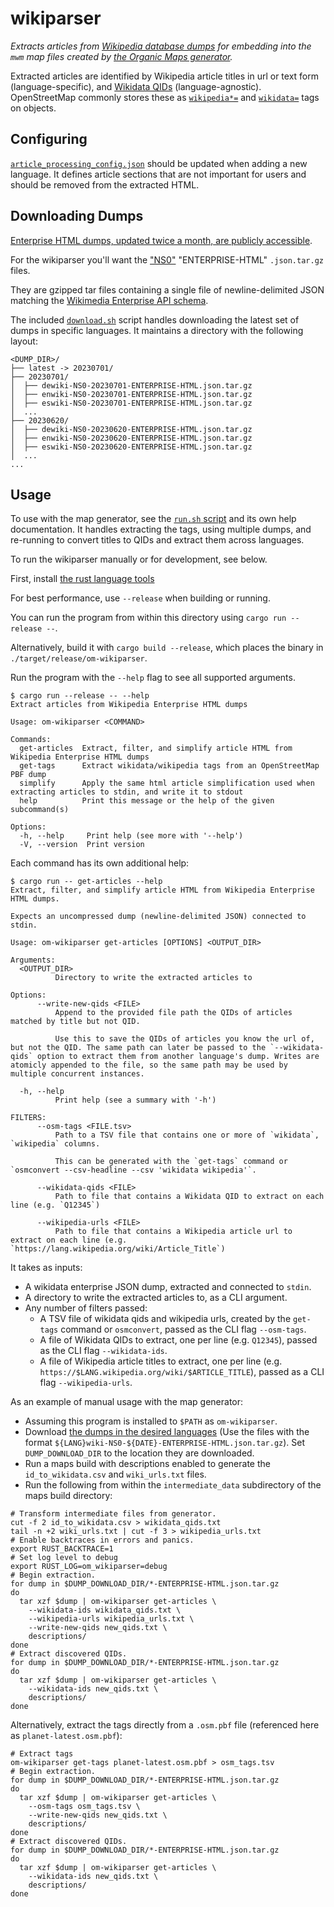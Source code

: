 # wikiparser

_Extracts articles from [Wikipedia database dumps](https://en.wikipedia.org/wiki/Wikipedia:Database_download) for embedding into the `mwm` map files created by [the Organic Maps generator](https://github.com/organicmaps/organicmaps/blob/master/tools/python/maps_generator/README.md)._

Extracted articles are identified by Wikipedia article titles in url or text form (language-specific), and [Wikidata QIDs](https://www.wikidata.org/wiki/Wikidata:Glossary#QID) (language-agnostic).
OpenStreetMap commonly stores these as [`wikipedia*=`](https://wiki.openstreetmap.org/wiki/Key:wikipedia) and [`wikidata=`](https://wiki.openstreetmap.org/wiki/Key:wikidata) tags on objects.

## Configuring

[`article_processing_config.json`](article_processing_config.json) should be updated when adding a new language.
It defines article sections that are not important for users and should be removed from the extracted HTML.

## Downloading Dumps

[Enterprise HTML dumps, updated twice a month, are publicly accessible](https://dumps.wikimedia.org/other/enterprise_html/).

For the wikiparser you'll want the ["NS0"](https://en.wikipedia.org/wiki/Wikipedia:Namespace) "ENTERPRISE-HTML" `.json.tar.gz` files.

They are gzipped tar files containing a single file of newline-delimited JSON matching the [Wikimedia Enterprise API schema](https://enterprise.wikimedia.com/docs/data-dictionary/).

The included [`download.sh`](./download.sh) script handles downloading the latest set of dumps in specific languages.
It maintains a directory with the following layout:
```
<DUMP_DIR>/
├── latest -> 20230701/
├── 20230701/
│  ├── dewiki-NS0-20230701-ENTERPRISE-HTML.json.tar.gz
│  ├── enwiki-NS0-20230701-ENTERPRISE-HTML.json.tar.gz
│  ├── eswiki-NS0-20230701-ENTERPRISE-HTML.json.tar.gz
│  ...
├── 20230620/
│  ├── dewiki-NS0-20230620-ENTERPRISE-HTML.json.tar.gz
│  ├── enwiki-NS0-20230620-ENTERPRISE-HTML.json.tar.gz
│  ├── eswiki-NS0-20230620-ENTERPRISE-HTML.json.tar.gz
│  ...
...
```

## Usage

To use with the map generator, see the [`run.sh` script](run.sh) and its own help documentation.
It handles extracting the tags, using multiple dumps, and re-running to convert titles to QIDs and extract them across languages.

To run the wikiparser manually or for development, see below.

First, install [the rust language tools](https://www.rust-lang.org/)

For best performance, use `--release` when building or running.

You can run the program from within this directory using `cargo run --release --`.

Alternatively, build it with `cargo build --release`, which places the binary in `./target/release/om-wikiparser`.

Run the program with the `--help` flag to see all supported arguments.

```
$ cargo run --release -- --help
Extract articles from Wikipedia Enterprise HTML dumps

Usage: om-wikiparser <COMMAND>

Commands:
  get-articles  Extract, filter, and simplify article HTML from Wikipedia Enterprise HTML dumps
  get-tags      Extract wikidata/wikipedia tags from an OpenStreetMap PBF dump
  simplify      Apply the same html article simplification used when extracting articles to stdin, and write it to stdout
  help          Print this message or the help of the given subcommand(s)

Options:
  -h, --help     Print help (see more with '--help')
  -V, --version  Print version
```

Each command has its own additional help:

```
$ cargo run -- get-articles --help
Extract, filter, and simplify article HTML from Wikipedia Enterprise HTML dumps.

Expects an uncompressed dump (newline-delimited JSON) connected to stdin.

Usage: om-wikiparser get-articles [OPTIONS] <OUTPUT_DIR>

Arguments:
  <OUTPUT_DIR>
          Directory to write the extracted articles to

Options:
      --write-new-qids <FILE>
          Append to the provided file path the QIDs of articles matched by title but not QID.

          Use this to save the QIDs of articles you know the url of, but not the QID. The same path can later be passed to the `--wikidata-qids` option to extract them from another language's dump. Writes are atomicly appended to the file, so the same path may be used by multiple concurrent instances.

  -h, --help
          Print help (see a summary with '-h')

FILTERS:
      --osm-tags <FILE.tsv>
          Path to a TSV file that contains one or more of `wikidata`, `wikipedia` columns.

          This can be generated with the `get-tags` command or `osmconvert --csv-headline --csv 'wikidata wikipedia'`.

      --wikidata-qids <FILE>
          Path to file that contains a Wikidata QID to extract on each line (e.g. `Q12345`)

      --wikipedia-urls <FILE>
          Path to file that contains a Wikipedia article url to extract on each line (e.g. `https://lang.wikipedia.org/wiki/Article_Title`)
```

It takes as inputs:
- A wikidata enterprise JSON dump, extracted and connected to `stdin`.
- A directory to write the extracted articles to, as a CLI argument.
- Any number of filters passed:
  - A TSV file of wikidata qids and wikipedia urls, created by the `get-tags` command or `osmconvert`, passed as the CLI flag `--osm-tags`.
  - A file of Wikidata QIDs to extract, one per line (e.g. `Q12345`), passed as the CLI flag `--wikidata-ids`.
  - A file of Wikipedia article titles to extract, one per line (e.g. `https://$LANG.wikipedia.org/wiki/$ARTICLE_TITLE`), passed as a CLI flag `--wikipedia-urls`.

As an example of manual usage with the map generator:
- Assuming this program is installed to `$PATH` as `om-wikiparser`.
- Download [the dumps in the desired languages](https://dumps.wikimedia.org/other/enterprise_html/runs/) (Use the files with the format `${LANG}wiki-NS0-${DATE}-ENTERPRISE-HTML.json.tar.gz`).
  Set `DUMP_DOWNLOAD_DIR` to the location they are downloaded.
- Run a maps build with descriptions enabled to generate the `id_to_wikidata.csv` and `wiki_urls.txt` files.
- Run the following from within the `intermediate_data` subdirectory of the maps build directory:

```shell
# Transform intermediate files from generator.
cut -f 2 id_to_wikidata.csv > wikidata_qids.txt
tail -n +2 wiki_urls.txt | cut -f 3 > wikipedia_urls.txt
# Enable backtraces in errors and panics.
export RUST_BACKTRACE=1
# Set log level to debug
export RUST_LOG=om_wikiparser=debug
# Begin extraction.
for dump in $DUMP_DOWNLOAD_DIR/*-ENTERPRISE-HTML.json.tar.gz
do
  tar xzf $dump | om-wikiparser get-articles \
    --wikidata-ids wikidata_qids.txt \
    --wikipedia-urls wikipedia_urls.txt \
    --write-new-qids new_qids.txt \
    descriptions/
done
# Extract discovered QIDs.
for dump in $DUMP_DOWNLOAD_DIR/*-ENTERPRISE-HTML.json.tar.gz
do
  tar xzf $dump | om-wikiparser get-articles \
    --wikidata-ids new_qids.txt \
    descriptions/
done
```

Alternatively, extract the tags directly from a `.osm.pbf` file (referenced here as `planet-latest.osm.pbf`):
```shell
# Extract tags
om-wikiparser get-tags planet-latest.osm.pbf > osm_tags.tsv
# Begin extraction.
for dump in $DUMP_DOWNLOAD_DIR/*-ENTERPRISE-HTML.json.tar.gz
do
  tar xzf $dump | om-wikiparser get-articles \
    --osm-tags osm_tags.tsv \
    --write-new-qids new_qids.txt \
    descriptions/
done
# Extract discovered QIDs.
for dump in $DUMP_DOWNLOAD_DIR/*-ENTERPRISE-HTML.json.tar.gz
do
  tar xzf $dump | om-wikiparser get-articles \
    --wikidata-ids new_qids.txt \
    descriptions/
done
```
